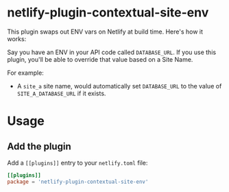 # netlify-plugin-contextual-site-env

This plugin swaps out ENV vars on Netlify at build time. Here's how it works:

Say you have an ENV in your API code called `DATABASE_URL`. If you use this plugin, you'll be able to override that value based on a Site Name.

For example:

- A `site_a` site name, would automatically set `DATABASE_URL` to the value of `SITE_A_DATABASE_URL` if it exists.

# Usage

## Add the plugin

Add a `[[plugins]]` entry to your `netlify.toml` file:

```toml
[[plugins]]
package = 'netlify-plugin-contextual-site-env'
```